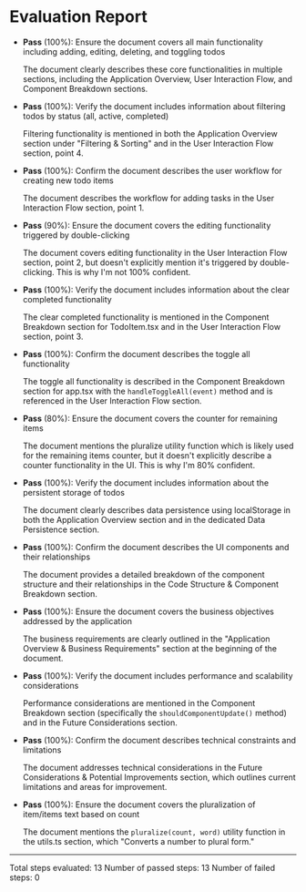 # Evaluation Report

- **Pass** (100%): Ensure the document covers all main functionality including adding, editing, deleting, and toggling todos
  
  The document clearly describes these core functionalities in multiple sections, including the Application Overview, User Interaction Flow, and Component Breakdown sections.

- **Pass** (100%): Verify the document includes information about filtering todos by status (all, active, completed)
  
  Filtering functionality is mentioned in both the Application Overview section under "Filtering & Sorting" and in the User Interaction Flow section, point 4.

- **Pass** (100%): Confirm the document describes the user workflow for creating new todo items
  
  The document describes the workflow for adding tasks in the User Interaction Flow section, point 1.

- **Pass** (90%): Ensure the document covers the editing functionality triggered by double-clicking
  
  The document covers editing functionality in the User Interaction Flow section, point 2, but doesn't explicitly mention it's triggered by double-clicking. This is why I'm not 100% confident.

- **Pass** (100%): Verify the document includes information about the clear completed functionality
  
  The clear completed functionality is mentioned in the Component Breakdown section for TodoItem.tsx and in the User Interaction Flow section, point 3.

- **Pass** (100%): Confirm the document describes the toggle all functionality
  
  The toggle all functionality is described in the Component Breakdown section for app.tsx with the `handleToggleAll(event)` method and is referenced in the User Interaction Flow section.

- **Pass** (80%): Ensure the document covers the counter for remaining items
  
  The document mentions the pluralize utility function which is likely used for the remaining items counter, but it doesn't explicitly describe a counter functionality in the UI. This is why I'm 80% confident.

- **Pass** (100%): Verify the document includes information about the persistent storage of todos
  
  The document clearly describes data persistence using localStorage in both the Application Overview section and in the dedicated Data Persistence section.

- **Pass** (100%): Confirm the document describes the UI components and their relationships
  
  The document provides a detailed breakdown of the component structure and their relationships in the Code Structure & Component Breakdown section.

- **Pass** (100%): Ensure the document covers the business objectives addressed by the application
  
  The business requirements are clearly outlined in the "Application Overview & Business Requirements" section at the beginning of the document.

- **Pass** (100%): Verify the document includes performance and scalability considerations
  
  Performance considerations are mentioned in the Component Breakdown section (specifically the `shouldComponentUpdate()` method) and in the Future Considerations section.

- **Pass** (100%): Confirm the document describes technical constraints and limitations
  
  The document addresses technical considerations in the Future Considerations & Potential Improvements section, which outlines current limitations and areas for improvement.

- **Pass** (100%): Ensure the document covers the pluralization of item/items text based on count
  
  The document mentions the `pluralize(count, word)` utility function in the utils.ts section, which "Converts a number to plural form."

---

Total steps evaluated: 13
Number of passed steps: 13
Number of failed steps: 0